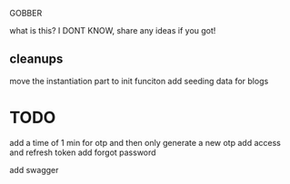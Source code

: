 GOBBER

what is this? I DONT KNOW, share any ideas if you got!

## cleanups

move the instantiation part to init funciton
add seeding data for blogs

# TODO

add a time of 1 min for otp and then only generate a new otp
add access and refresh token
add forgot password

add swagger
